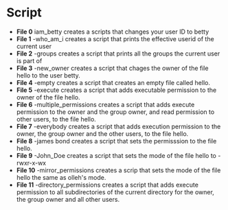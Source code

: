 # Script

* **File 0** iam_betty creates a scripts that changes your user ID to betty
* **File 1** -who_am_i creates a script that prints the effective userid of the current user
* **File 2** -groups creates a script that prints all the groups the current user is part of
* **File 3** -new_owner creates a script that chages the owner of the file hello to the user betty.
* **File 4** -empty creates a script that creates an empty file called hello.
* **File 5** -execute creates a script that adds executable permission to the owner of the file hello.
* **File 6** -multiple_permissions creates a script that adds execute permission to the owner and the group owner, and read permission to other users, to the file hello.
* **File 7** -everybody creates a script that adds execution permission to the owner, the group owner and the other users, to the file hello.
* **File 8** -james bond creates a script that sets the permisssion to the file hello.
* **File 9** -John_Doe creates a script that sets the mode of the file hello to -rwxr-x-wx
* **File 10** -mirror_permissions creates a scrip that sets the mode of the file hello the same as olleh's mode.
* **File 11** -directory_permissions creates a script that adds execute permission to all subdirectories of the current directory for the owner, the group owner and all other users.
